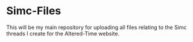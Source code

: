 # Simc-Files
This will be my main repository for uploading all files relating to the Simc threads I create for the Altered-Time website. 
